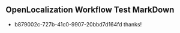 ## OpenLocalization Workflow Test MarkDown
* b879002c-727b-41c0-9907-20bbd7d164fd thanks!

<!--HONumber=Sep16_HO1-->


